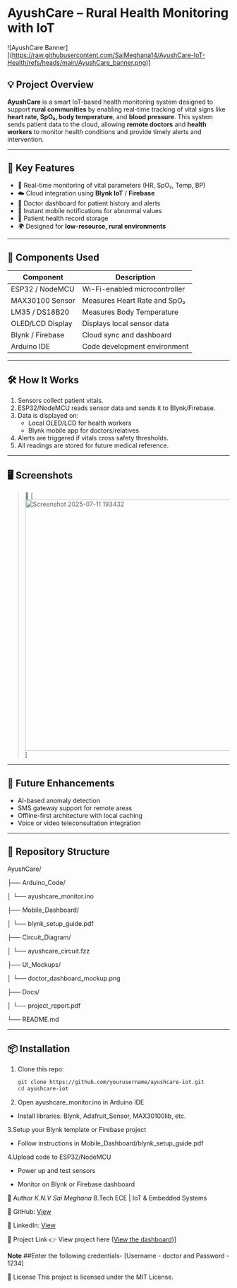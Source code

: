 # AyushCare – Rural Health Monitoring with IoT

![AyushCare Banner][(https://raw.githubusercontent.com/SaiMeghana14/AyushCare-IoT-Health/refs/heads/main/AyushCare_banner.png)]

## 💡 Project Overview

**AyushCare** is a smart IoT-based health monitoring system designed to support **rural communities** by enabling real-time tracking of vital signs like **heart rate, SpO₂, body temperature**, and **blood pressure**. This system sends patient data to the cloud, allowing **remote doctors** and **health workers** to monitor health conditions and provide timely alerts and intervention.

---

## 🎯 Key Features

- 📡 Real-time monitoring of vital parameters (HR, SpO₂, Temp, BP)
- ☁️ Cloud integration using **Blynk IoT** / **Firebase**
- 📱 Doctor dashboard for patient history and alerts
- 🔔 Instant mobile notifications for abnormal values
- 🧾 Patient health record storage
- 🌍 Designed for **low-resource, rural environments**

---

## 🧩 Components Used

| Component          | Description                        |
|-------------------|------------------------------------|
| ESP32 / NodeMCU    | Wi-Fi-enabled microcontroller      |
| MAX30100 Sensor    | Measures Heart Rate and SpO₂       |
| LM35 / DS18B20     | Measures Body Temperature          |
| OLED/LCD Display   | Displays local sensor data         |
| Blynk / Firebase   | Cloud sync and dashboard           |
| Arduino IDE        | Code development environment       |

---

## 🛠️ How It Works

1. Sensors collect patient vitals.
2. ESP32/NodeMCU reads sensor data and sends it to Blynk/Firebase.
3. Data is displayed on:
   - Local OLED/LCD for health workers
   - Blynk mobile app for doctors/relatives
4. Alerts are triggered if vitals cross safety thresholds.
5. All readings are stored for future medical reference.

---

## 🖥️ Screenshots

> 🔧 [<img width="1279" height="570" alt="Screenshot 2025-07-11 193432" src="https://github.com/user-attachments/assets/bf971634-0031-4330-be08-31948089b3ea" />
]

---

## 🚀 Future Enhancements

- AI-based anomaly detection
- SMS gateway support for remote areas
- Offline-first architecture with local caching
- Voice or video teleconsultation integration

---

## 📁 Repository Structure

AyushCare/

├── Arduino_Code/

│ └── ayushcare_monitor.ino

├── Mobile_Dashboard/

│ └── blynk_setup_guide.pdf

├── Circuit_Diagram/

│ └── ayushcare_circuit.fzz

├── UI_Mockups/

│ └── doctor_dashboard_mockup.png

├── Docs/

│ └── project_report.pdf

└── README.md

---

## 📦 Installation

1. Clone this repo:
   ```bash
   git clone https://github.com/yourusername/ayushcare-iot.git
   cd ayushcare-iot
2. Open ayushcare_monitor.ino in Arduino IDE

- Install libraries: Blynk, Adafruit_Sensor, MAX30100lib, etc.

3.Setup your Blynk template or Firebase project

- Follow instructions in Mobile_Dashboard/blynk_setup_guide.pdf

4.Upload code to ESP32/NodeMCU

- Power up and test sensors

- Monitor on Blynk or Firebase dashboard

👤 Author
*K.N.V Sai Meghana* 
B.Tech ECE | IoT & Embedded Systems

🔗 GitHub: [View](https://github.com/SaiMeghana14)

🔗 LinkedIn: [View](https://www.linkedin.com/in/naga-venkata-sai-meghana-kovvada-131b51259)

🔗 Project Link
👉 View project here ([View the dashboard](https://ayushcare-iot-health-pmksxk7ces2cg9rt54anm2.streamlit.app/))]

**Note**
##Enter the following credentials- 
     [Username - doctor and Password - 1234]
     
📃 License
This project is licensed under the MIT License.
